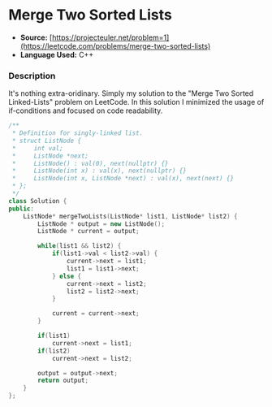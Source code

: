 # Merge Two Sorted Lists

- **Source:** [https://projecteuler.net/problem=1](https://leetcode.com/problems/merge-two-sorted-lists)
- **Language Used:** C++

### Description
It's nothing extra-oridinary. Simply my solution to the "Merge Two Sorted Linked-Lists" problem on LeetCode. In this solution I minimized the usage of if-conditions and focused on code readability.

```cpp
/**
 * Definition for singly-linked list.
 * struct ListNode {
 *     int val;
 *     ListNode *next;
 *     ListNode() : val(0), next(nullptr) {}
 *     ListNode(int x) : val(x), next(nullptr) {}
 *     ListNode(int x, ListNode *next) : val(x), next(next) {}
 * };
 */
class Solution {
public:
    ListNode* mergeTwoLists(ListNode* list1, ListNode* list2) {
        ListNode * output = new ListNode();
        ListNode * current = output;

        while(list1 && list2) {
            if(list1->val < list2->val) {
                current->next = list1;
                list1 = list1->next;
            } else {
                current->next = list2;
                list2 = list2->next;
            }

            current = current->next;
        }

        if(list1) 
            current->next = list1;
        if(list2) 
            current->next = list2;

        output = output->next;
        return output;
    }
};
```
